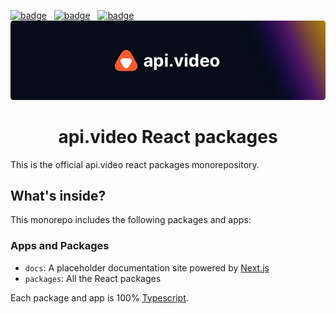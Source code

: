 [![badge](https://img.shields.io/twitter/follow/api_video?style=social)](https://twitter.com/intent/follow?screen_name=api_video) &nbsp; [![badge](https://img.shields.io/github/stars/apivideo/api.video-react-player?style=social)](https://github.com/apivideo/api.video-react-player) &nbsp; [![badge](https://img.shields.io/discourse/topics?server=https%3A%2F%2Fcommunity.api.video)](https://community.api.video)
![](https://github.com/apivideo/.github/blob/main/assets/apivideo_banner.png)
<h1 align="center">api.video React packages</h1>

This is the official api.video react packages monorepository.

## What's inside?

This monorepo includes the following packages and apps:

### Apps and Packages

- `docs`: A placeholder documentation site powered by [Next.js](https://nextjs.org)
- `packages`: All the React packages

Each package and app is 100% [Typescript](https://www.typescriptlang.org/).

